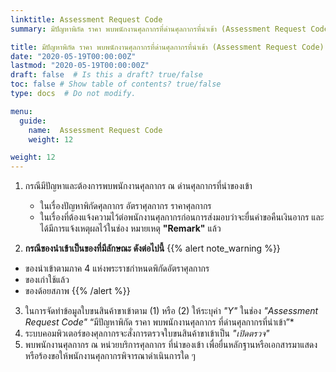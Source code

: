 ```yaml
---
linktitle: Assessment Request Code
summary: มีปัญหาพิกัด ราคา พบพนักงานศุลกากรที่ด่านศุลกากรที่นำเข้า (Assessment Request Code)

title: มีปัญหาพิกัด ราคา พบพนักงานศุลกากรที่ด่านศุลกากรที่นำเข้า (Assessment Request Code)
date: "2020-05-19T00:00:00Z"
lastmod: "2020-05-19T00:00:00Z"
draft: false  # Is this a draft? true/false
toc: false # Show table of contents? true/false
type: docs  # Do not modify.

menu:
  guide:
    name:  Assessment Request Code
    weight: 12

weight: 12
---
```





1. กรณีมีปัญหาและต้องการพบพนักงานศุลกากร ณ ด่านศุลกากรที่นำของเข้า 
	- ในเรื่องปัญหาพิกัดศุลกากร อัตราศุลกากร ราคาศุลกากร 
	- ในเรื่องที่ต้องแจ้งความไว้ต่อพนักงานศุลกากรก่อนการส่งมอบว่าจะยื่นคำขอคืนเงินอากร และได้มีการแจ้งเหตุผลไว้ในช่อง หมายเหตุ **"Remark"** แล้ว

2. **กรณีของนำเข้าเป็นของที่มีลักษณะ ดังต่อไปนี้**
{{% alert note_warning %}}
- ของนำเข้าตามภาค 4 แห่งพระราชกำหนดพิกัดอัตราศุลกากร
- ของเก่าใช้แล้ว
- ของด้อยสภาพ
{{% /alert %}}
3. ในการจัดทำข้อมูลใบขนสินค้าขาเข้าตาม (1) หรือ (2) ให้ระบุค่า _"Y"_ ในช่อง *"Assessment Request Code"* “มีปัญหาพิกัด ราคา พบพนักงานศุลกากร ที่ด่านศุลกากรที่นำเข้า”*
4. ระบบคอมพิวเตอร์ของศุลกากรจะสั่งการตรวจใบขนสินค้าขาเข้าเป็น *"เปิดตรวจ"*  
5. พบพนักงานศุลกากร ณ หน่วยบริการศุลกากร ที่นำของเข้า เพื่อยื่นหลักฐานหรือเอกสารมาแสดง หรือร้องขอให้พนักงานศุลกากรพิจารณาดำเนินการใด ๆ  

